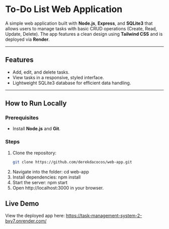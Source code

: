 # To-Do List Web Application

A simple web application built with **Node.js**, **Express**, and **SQLite3** that allows users to manage tasks with basic CRUD operations (Create, Read, Update, Delete). The app features a clean design using **Tailwind CSS** and is deployed via **Render**.

---

## Features
- Add, edit, and delete tasks.
- View tasks in a responsive, styled interface.
- Lightweight SQLite3 database for efficient data handling.

---

## How to Run Locally

### Prerequisites
- Install **Node.js** and **Git**.

### Steps
1. Clone the repository:
   ```bash
   git clone https://github.com/derekdacocos/web-app.git
2. Navigate into the folder:
   cd web-app
3. Install dependencies:
   npm install
4. Start the server:
   npm start
5. Open http://localhost:3000 in your browser.

## Live Demo
View the deployed app here: https://task-management-system-2-bxy7.onrender.com/
